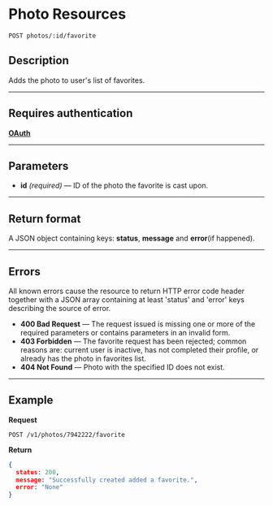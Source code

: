# Photo Resources

    POST photos/:id/favorite

## Description
Adds the photo to user's list of favorites.

***

## Requires authentication
**[OAuth][]**

***

## Parameters

- **id** _(required)_ — ID of the photo the favorite is cast upon.

***

## Return format
A JSON object containing keys: **status**, **message** and **error**(if happened).

***

## Errors
All known errors cause the resource to return HTTP error code header together with a JSON array containing at least 'status' and 'error' keys describing the source of error.

- **400 Bad Request** — The request issued is missing one or more of the required parameters or contains parameters in an invalid form.
- **403 Forbidden** — The favorite request has been rejected; common reasons are: current user is inactive, has not completed their profile, or already has the photo in favorites list.
- **404 Not Found** — Photo with the specified ID does not exist.

***

## Example
**Request**

    POST /v1/photos/7942222/favorite

**Return**
``` json
{
  status: 200,
  message: "Successfully created added a favorite.",
  error: "None"
}
```

[OAuth]: https://github.com/500px/api-documentation/tree/master/authentication
[full format]: https://github.com/500px/api-documentation/blob/master/basics/formats_and_terms.md#full-format